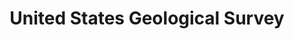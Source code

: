 ---
# This topic lives at
# https://digital.gov/topics/united-states-geological-survey

# Topic Title
title: "United States Geological Survey"

# description — keep it short and clear
# summary: ""

# Weight
weight: 1

# For more information on managing topics,
# see https://github.com/GSA/digitalgov.gov/wiki/topics
---
